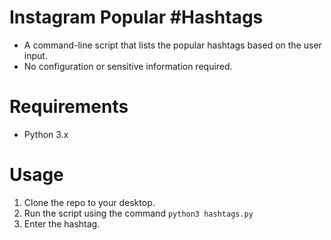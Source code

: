 # Instagram Popular #Hashtags
- A command-line script that lists the popular hashtags based on the user input.
- No configuration or sensitive information required.

# Requirements
- Python 3.x

# Usage
1. Clone the repo to your desktop.
2. Run the script using the command `python3 hashtags.py`
3. Enter the hashtag.

